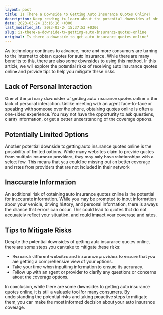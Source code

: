 ```yaml
---
layout: post
title: Is There a Downside to Getting Auto Insurance Quotes Online?
description: Keep reading to learn about the potential downsides of obtaining auto insurance quotes online and tips to mitigate these risks.
date: 2023-03-24 13:16:16 +0300
last_modified_at: 2023-03-24 15:37:53 +0300
slug: is-there-a-downside-to-getting-auto-insurance-quotes-online
original: Is there a downside to get auto insurance quotes online?
---
```

As technology continues to advance, more and more consumers are turning to the internet to obtain quotes for auto insurance. While there are many benefits to this, there are also some downsides to using this method. In this article, we will explore the potential risks of receiving auto insurance quotes online and provide tips to help you mitigate these risks.

## Lack of Personal Interaction

One of the primary downsides of getting auto insurance quotes online is the lack of personal interaction. Unlike meeting with an agent face-to-face or speaking with someone over the phone, obtaining quotes online is often a one-sided experience. You may not have the opportunity to ask questions, clarify information, or get a better understanding of the coverage options.

## Potentially Limited Options

Another potential downside to getting auto insurance quotes online is the possibility of limited options. While many websites claim to provide quotes from multiple insurance providers, they may only have relationships with a select few. This means that you could be missing out on better coverage and rates from providers that are not included in their network.

## Inaccurate Information

An additional risk of obtaining auto insurance quotes online is the potential for inaccurate information. While you may be prompted to input information about your vehicle, driving history, and personal information, there is always the chance that errors can occur. This could lead to quotes that do not accurately reflect your situation, and could impact your coverage and rates.

## Tips to Mitigate Risks

Despite the potential downsides of getting auto insurance quotes online, there are some steps you can take to mitigate these risks:

* Research different websites and insurance providers to ensure that you are getting a comprehensive view of your options.
* Take your time when inputting information to ensure its accuracy.
* Follow up with an agent or provider to clarify any questions or concerns about the coverage options.

In conclusion, while there are some downsides to getting auto insurance quotes online, it is still a valuable tool for many consumers. By understanding the potential risks and taking proactive steps to mitigate them, you can make the most informed decision about your auto insurance coverage.